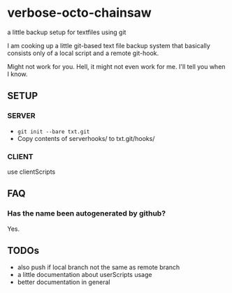 # verbose-octo-chainsaw
a little backup setup for textfiles using git

I am cooking up a little git-based text file backup system that basically consists only of a local script and a remote git-hook.

Might not work for you. Hell, it might not even work for me. I'll tell you when I know.

## SETUP

### SERVER
- `git init --bare txt.git`
- Copy contents of serverhooks/ to txt.git/hooks/

### CLIENT
use clientScripts

## FAQ
### Has the name been autogenerated by github?
Yes.

## TODOs
- also push if local branch not the same as remote branch
- a little documentation about userScripts usage
- better documentation in general

